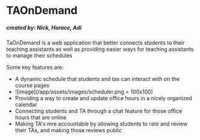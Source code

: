 # TAOnDemand 
##### *created by: Nick, Horace, Adi*

TaOnDemand is a web application that better connects students to their teaching assistants as well as providing easier ways for teaching assistants to manage their schedules

Some key features are:
* A dynamic schedule that students and tas can interact with on the course pages
* ![image](/app/assets/images/scheduler.png = 100x100)
* Providing a way to create and update office hours in a nicely organized calendar
* Connecting students and TA through a chat feature for those office hours that are online
* Making TA's mre accountable by allowing students to rate and review their TAs, and making those reviews public
  
